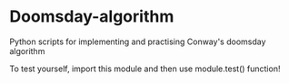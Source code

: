 # Doomsday-algorithm
Python scripts for implementing and practising Conway's doomsday algorithm

To test yourself, import this module and then use module.test() function!
